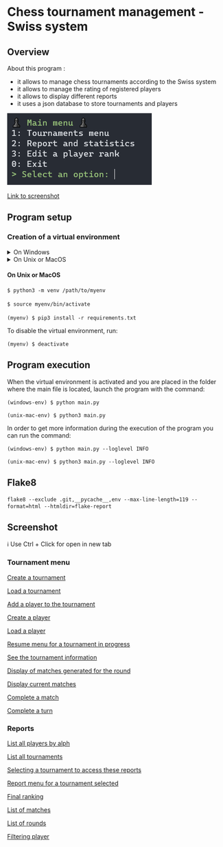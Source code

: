 # Chess tournament management - Swiss system
## Overview
About this program :
- it allows to manage chess tournaments according to the Swiss system
- it allows to manage the rating of registered players 
- it allows to display different reports
- it uses a json database to store tournaments and players

![Screenshot of menu](https://github.com/Prud-homme/image-data-bank/blob/main/projet_4/menu.gif?raw=true)

[Link to screenshot](#screenshot)
## Program setup
### Creation of a virtual environment
<details>
  <summary>On Windows</summary>
  
  If you configured the PATH and PATHEXT variables for your Python installation, run:
  ```
  $ python -m venv c:\path\to\myenv
  ```

  Alternatively:
  ```
  $ c:\path\of\python\installation\python -m venv c:\path\to\myenv
  ```
  For example: 
  ```
  $ c:\Python\Python38\python -m venv c:\path\to\myenv
  $ myenv\Scripts\activate.bat
  (myenv) $ pip3 install -r requirements.txt
  ```

  To disable the virtual environment, run:
  ```
  (myenv) $ deactivate
  ```
</details>

<details>
  <summary>On Unix or MacOS</summary>
  
  ```
  $ python3 -m venv /path/to/myenv

  $ source myenv/bin/activate

  (myenv) $ pip3 install -r requirements.txt
  ```

  To disable the virtual environment, run:
  ```
  (myenv) $ deactivate
  ```
</details>

#### On Unix or MacOS
```
$ python3 -m venv /path/to/myenv

$ source myenv/bin/activate

(myenv) $ pip3 install -r requirements.txt
```

To disable the virtual environment, run:
```
(myenv) $ deactivate
```

## Program execution
When the virtual environment is activated and you are placed in the folder where the main file is located, launch the program with the command:
```
(windows-env) $ python main.py
```
```
(unix-mac-env) $ python3 main.py
```

In order to get more information during the execution of the program you can run the command:
```
(windows-env) $ python main.py --loglevel INFO
```
```
(unix-mac-env) $ python3 main.py --loglevel INFO
```
## Flake8
```
flake8 --exclude .git,__pycache__,env --max-line-length=119 --format=html --htmldir=flake-report

```
## Screenshot
ℹ️ Use Ctrl + Click for open in new tab
### Tournament menu
[Create a tournament](https://github.com/Prud-homme/image-data-bank/blob/main/projet_4/tournament-menu/create.png?raw=true)

[Load a tournament](https://github.com/Prud-homme/image-data-bank/blob/main/projet_4/tournament-menu/load.png?raw=true)

[Add a player to the tournament](https://github.com/Prud-homme/image-data-bank/blob/main/projet_4/tournament-menu/addplayer.png?raw=true)

[Create a player](https://github.com/Prud-homme/image-data-bank/blob/main/projet_4/tournament-menu/createplayer.png?raw=true)

[Load a player](https://github.com/Prud-homme/image-data-bank/blob/main/projet_4/tournament-menu/loadplayer.png?raw=true)

[Resume menu for a tournament in progress](https://github.com/Prud-homme/image-data-bank/blob/main/projet_4/tournament-menu/tournamentresume.png?raw=true)

[See the tournament information](https://github.com/Prud-homme/image-data-bank/blob/main/projet_4/tournament-menu/tournamentinfo.png?raw=true)

[Display of matches generated for the round](https://github.com/Prud-homme/image-data-bank/blob/main/projet_4/tournament-menu/generation.png?raw=true)

[Display current matches](https://github.com/Prud-homme/image-data-bank/blob/main/projet_4/tournament-menu/displaycurrent.png?raw=true)

[Complete a match](https://github.com/Prud-homme/image-data-bank/blob/main/projet_4/tournament-menu/completematch.png?raw=true)

[Complete a turn](https://github.com/Prud-homme/image-data-bank/blob/main/projet_4/tournament-menu/completeturn.png?raw=true)

### Reports
[List all players by alph](https://github.com/Prud-homme/image-data-bank/blob/main/projet_4/tournament-menu/playeralphabetic.png?raw=true)

[List all tournaments](https://github.com/Prud-homme/image-data-bank/blob/main/projet_4/tournament-menu/listtournaments.png?raw=true)

[Selecting a tournament to access these reports](https://github.com/Prud-homme/image-data-bank/blob/main/projet_4/tournament-menu/abouttournament.png?raw=true)

[Report menu for a tournament selected](https://github.com/Prud-homme/image-data-bank/blob/main/projet_4/tournament-menu/abouttournamentmenu.png?raw=true)

[Final ranking](https://github.com/Prud-homme/image-data-bank/blob/main/projet_4/tournament-menu/abouttournamentfinalranking.png?raw=true)

[List of matches](https://github.com/Prud-homme/image-data-bank/blob/main/projet_4/tournament-menu/abouttournamentmatches.png?raw=true)

[List of rounds](https://github.com/Prud-homme/image-data-bank/blob/main/projet_4/tournament-menu/abouttournamentturn.png?raw=true)

[Filtering player](https://github.com/Prud-homme/image-data-bank/blob/main/projet_4/tournament-menu/filterplayer.png?raw=true)


